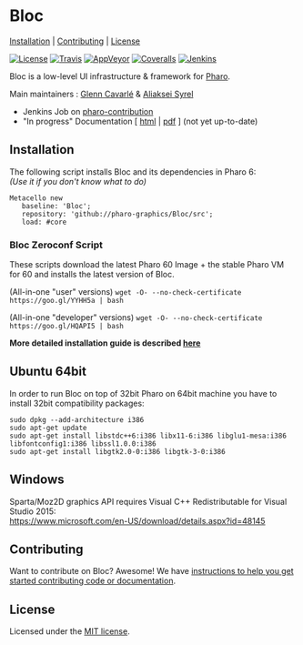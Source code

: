 # Bloc

[Installation](#installation) | [Contributing](#contributing) |  [License](#license)

[![License](https://img.shields.io/github/license/pharo-graphics/Bloc.svg?style=flat-square)][license]
[![Travis](https://img.shields.io/travis/pharo-graphics/Bloc.svg?style=flat-square)][travis]
[![AppVeyor](https://img.shields.io/appveyor/ci/pharo-graphics/Bloc.svg?style=flat-square)][appveyor]
[![Coveralls](https://img.shields.io/coveralls/pharo-graphics/Bloc.svg?style=flat-square)][coveralls]
[![Jenkins](https://img.shields.io/jenkins/s/https/ci.inria.fr/pharo-contribution/job/Bloc.svg?style=flat-square)][jenkins]

Bloc is a low-level UI infrastructure & framework for [Pharo](http://pharo.org/).

Main maintainers : [Glenn Cavarlé](https://github.com/GlennCavarle) & [Aliaksei Syrel](https://github.com/syrel)

  - Jenkins Job on [pharo-contribution][jenkins]
  - "In progress" Documentation \[ [html][dochtml] | [pdf][docpdf] \] (not yet up-to-date)



## Installation

The following script installs Bloc and its dependencies in Pharo 6:<br>
*(Use it if you don't know what to do)*

```smalltalk
Metacello new
   baseline: 'Bloc';
   repository: 'github://pharo-graphics/Bloc/src';
   load: #core
```

### Bloc Zeroconf Script

These scripts download the latest Pharo 60 Image + the stable Pharo VM for 60 and installs the latest version of Bloc.

(All-in-one "user" versions)
`wget -O- --no-check-certificate https://goo.gl/YYHH5a | bash`

(All-in-one "developer" versions)
`wget -O- --no-check-certificate https://goo.gl/HQAPI5 | bash` 

**More detailed installation guide is described [here](INSTALL.md)**

## Ubuntu 64bit

In order to run Bloc on top of 32bit Pharo on 64bit machine you have to install 32bit compatibility packages:

    sudo dpkg --add-architecture i386
    sudo apt-get update
    sudo apt-get install libstdc++6:i386 libx11-6:i386 libglu1-mesa:i386 libfontconfig1:i386 libssl1.0.0:i386
    sudo apt-get install libgtk2.0-0:i386 libgtk-3-0:i386

## Windows

Sparta/Moz2D graphics API requires Visual C++ Redistributable for Visual Studio 2015:<br>
https://www.microsoft.com/en-US/download/details.aspx?id=48145

## Contributing

Want to contribute on Bloc? Awesome!
We have [instructions to help you get started contributing code or documentation][contributing].

## License

Licensed under the [MIT license][license].


[travis]: https://travis-ci.org/pharo-graphics/Bloc
[license]: ./LICENSE
[contributing]: ./CONTRIBUTING.md
[appveyor]: https://ci.appveyor.com/project/pharo-graphics/bloc
[coveralls]: https://coveralls.io/github/pharo-graphics/Bloc?branch=master
[jenkins]: https://ci.inria.fr/pharo-contribution/job/Bloc/
[docpdf]: https://ci.inria.fr/pharo-contribution/job/PharoBookWorkInProgress/lastSuccessfulBuild/artifact/book-result/Bloc/Bloc.pdf
[dochtml]: https://ci.inria.fr/pharo-contribution/job/PharoBookWorkInProgress/lastSuccessfulBuild/artifact/book-result/Bloc/Bloc.html
